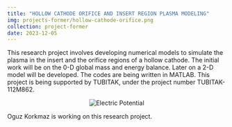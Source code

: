 ```yaml
---
title: "HOLLOW CATHODE ORIFICE AND INSERT REGION PLASMA MODELING"
img: projects-former/hollow-cathode-orifice.png
collection: project-former
date: 2023-12-05
---
```

This research project involves developing numerical models to simulate the plasma in the insert and the orifice regions of a hollow cathode. The initial work will be on the 0-D global mass and energy balance. Later on a 2-D model will be developed. The codes are being written in MATLAB. This project is being supported by TUBITAK, under the project number TUBITAK-112M862.

<center>
<img src="/images/projects-former/hollow-cathode-orifice.png" alt="Electric Potential" style="width=95.0%;"/>
</center>

Oguz Korkmaz is working on this research project.